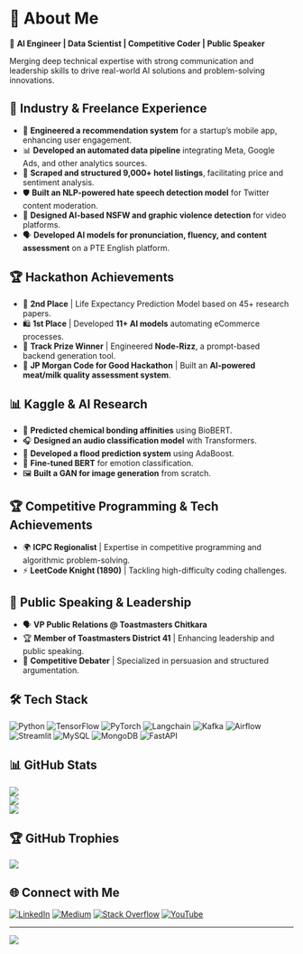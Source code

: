 # 💫 About Me

🚀 **AI Engineer | Data Scientist | Competitive Coder | Public Speaker**

Merging deep technical expertise with strong communication and leadership skills to drive real-world AI solutions and problem-solving innovations.

## 💼 Industry & Freelance Experience  
- 📱 **Engineered a recommendation system** for a startup’s mobile app, enhancing user engagement.  
- 📊 **Developed an automated data pipeline** integrating Meta, Google Ads, and other analytics sources.  
- 🏨 **Scraped and structured 9,000+ hotel listings**, facilitating price and sentiment analysis.  
- 🛡️ **Built an NLP-powered hate speech detection model** for Twitter content moderation.  
- 🚫 **Designed AI-based NSFW and graphic violence detection** for video platforms.  
- 🗣️ **Developed AI models for pronunciation, fluency, and content assessment** on a PTE English platform.  

## 🏆 Hackathon Achievements  
- 🧬 **2nd Place** | Life Expectancy Prediction Model based on 45+ research papers.  
- 🛍️ **1st Place** | Developed **11+ AI models** automating eCommerce processes.  
- 🔧 **Track Prize Winner** | Engineered **Node-Rizz**, a prompt-based backend generation tool.  
- 🐐 **JP Morgan Code for Good Hackathon** | Built an **AI-powered meat/milk quality assessment system**.  

## 📊 Kaggle & AI Research  
- 🔬 **Predicted chemical bonding affinities** using BioBERT.  
- 🎧 **Designed an audio classification model** with Transformers.  
- 🌊 **Developed a flood prediction system** using AdaBoost.  
- 🤖 **Fine-tuned BERT** for emotion classification.  
- 🖼️ **Built a GAN for image generation** from scratch.  

## 🏆 Competitive Programming & Tech Achievements  
- 🌍 **ICPC Regionalist** | Expertise in competitive programming and algorithmic problem-solving.  
- ⚡ **LeetCode Knight (1890)** | Tackling high-difficulty coding challenges.  

## 🎤 Public Speaking & Leadership  
- 🗣️ **VP Public Relations @ Toastmasters Chitkara**  
- 🏆 **Member of Toastmasters District 41** | Enhancing leadership and public speaking.  
- 🎤 **Competitive Debater** | Specialized in persuasion and structured argumentation.  

## 🛠️ Tech Stack  
![Python](https://img.shields.io/badge/python-3670A0?style=for-the-badge&logo=python&logoColor=ffdd54) ![TensorFlow](https://img.shields.io/badge/TensorFlow-%23FF6F00.svg?style=for-the-badge&logo=TensorFlow&logoColor=white) ![PyTorch](https://img.shields.io/badge/PyTorch-%23EE4C2C.svg?style=for-the-badge&logo=PyTorch&logoColor=white) ![Langchain](https://img.shields.io/badge/langchain-%2343853D.svg?style=for-the-badge&logo=langchain&logoColor=white) ![Kafka](https://img.shields.io/badge/kafka-%23000000.svg?style=for-the-badge&logo=apachekafka&logoColor=white) ![Airflow](https://img.shields.io/badge/apache%20airflow-%232F6198.svg?style=for-the-badge&logo=apacheairflow&logoColor=white) ![Streamlit](https://img.shields.io/badge/streamlit-%23FF4B4B.svg?style=for-the-badge&logo=streamlit&logoColor=white) ![MySQL](https://img.shields.io/badge/mysql-%2300000f.svg?style=for-the-badge&logo=mysql&logoColor=white) ![MongoDB](https://img.shields.io/badge/MongoDB-%234ea94b.svg?style=for-the-badge&logo=mongodb&logoColor=white) ![FastAPI](https://img.shields.io/badge/FastAPI-%2300C4CC.svg?style=for-the-badge&logo=fastapi&logoColor=white)

## 📊 GitHub Stats  
![](https://github-readme-stats.vercel.app/api?username=KartikeyBartwal&theme=default&hide_border=false&include_all_commits=false&count_private=false)  
![](https://github-readme-streak-stats.herokuapp.com/?user=KartikeyBartwal&theme=default&hide_border=false)  
![](https://github-readme-stats.vercel.app/api/top-langs/?username=KartikeyBartwal&theme=default&hide_border=false&include_all_commits=false&count_private=false&layout=compact)

## 🏆 GitHub Trophies  
![](https://github-profile-trophy.vercel.app/?username=KartikeyBartwal&theme=flat&no-frame=false&no-bg=false&margin-w=4)

## 🌐 Connect with Me  
[![LinkedIn](https://img.shields.io/badge/LinkedIn-%230077B5.svg?logo=linkedin&logoColor=white)](https://linkedin.com/in/kartikeybartwal) [![Medium](https://img.shields.io/badge/Medium-12100E?logo=medium&logoColor=white)](https://medium.com/@cs-enthusiast) [![Stack Overflow](https://img.shields.io/badge/-Stackoverflow-FE7A16?logo=stack-overflow&logoColor=white)](https://stackoverflow.com/users/19442387) [![YouTube](https://img.shields.io/badge/YouTube-%23FF0000.svg?logo=YouTube&logoColor=white)](https://youtube.com/@kartikey_bartwal)  

---  
![](https://visitcount.itsvg.in/api?id=KartikeyBartwal&icon=4&color=4)  
<!-- Proudly created with GPRM ( https://gprm.itsvg.in ) -->

